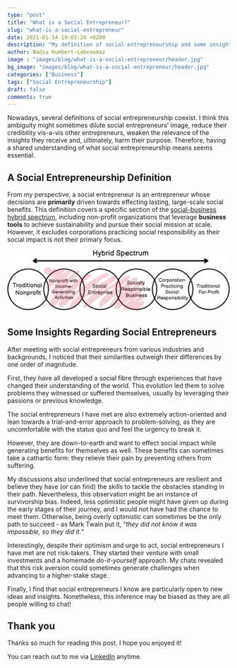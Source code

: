 ```yaml
---
type: "post"
title: "What is a Social Entrepreneur?"
slug: "what-is-a-social-entrepreneur"
date: 2021-01-14 19:03:24 +0200
description: "My definition of social entrepreneurship and some insights regarding social entrepreneurs"
author: Nadia Humbert-Labeaumaz
image : "images/blog/what-is-a-social-entrepreneur/header.jpg"
bg_image: "images/blog/what-is-a-social-entrepreneur/header.jpg"
categories: ["Business"]
tags: ["Social Entrepreneurship"]
draft: false
comments: true
---
```


Nowadays, several definitions of social entrepreneurship coexist.
I think this ambiguity might sometimes dilute social entrepreneurs' image, reduce their credibility vis-a-vis other entrepreneurs, weaken the relevance of the insights they receive and, ultimately, harm their purpose. Therefore, having a shared understanding of what social entrepreneurship means seems essential.

<!--more-->

## A Social Entrepreneurship Definition

From my perspective, a social entrepreneur is an entrepreneur whose decisions are **primarily** driven towards effecting lasting, large-scale social benefits. This definition covers a specific section of the [social-business hybrid spectrum](https://www.researchgate.net/figure/A-social-enterprise-hybrid-spectrum-as-constructed-by-Kim-Alter-2007-p14_fig1_304624327), including non-profit organizations that leverage **business tools** to achieve sustainability and pursue their social mission at scale. However, it excludes corporations practicing social responsibility as their social impact is not their primary focus.

![Social Enterprise Spectrum](/images/blog/what-is-a-social-entrepreneur/spectrum.png)

## Some Insights Regarding Social Entrepreneurs

After meeting with social entrepreneurs from various industries and backgrounds, I noticed that their similarities outweigh their differences by one order of magnitude.

First, they have all developed a social fibre through experiences that have changed their understanding of the world. This evolution led them to solve problems they witnessed or suffered themselves, usually by leveraging their passions or previous knowledge.

The social entrepreneurs I have met are also extremely action-oriented and lean towards a trial-and-error approach to problem-solving, as they are uncomfortable with the status quo and feel the urgency to break it.

However, they are down-to-earth and want to effect social impact while generating benefits for themselves as well. These benefits can sometimes take a cathartic form: they relieve their pain by preventing others from suffering.

My discussions also underlined that social entrepreneurs are resilient and believe they have (or can find) the skills to tackle the obstacles standing in their path. Nevertheless, this observation might be an instance of survivorship bias. Indeed, less optimistic people might have given up during the early stages of their journey, and I would not have had the chance to meet them. Otherwise, being overly optimistic can sometimes be the only path to succeed - as Mark Twain put it, *“they did not know it was impossible, so they did it.”*

Interestingly, despite their optimism and urge to act, social entrepreneurs I have met are not risk-takers. They started their venture with small investments and a homemade *do-it-yourself* approach. My chats revealed that this risk aversion could sometimes generate challenges when advancing to a higher-stake stage.

Finally, I find that social entrepreneurs I know are particularly open to new ideas and insights. Nonetheless, this inference may be biased as they are all people willing to chat!

## Thank you

Thanks so much for reading this post. I hope you enjoyed it!

You can reach out to me via [LinkedIn](https://www.linkedin.com/in/nadia-humbert-labeaumaz/) anytime.
